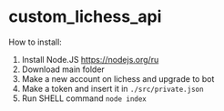 # custom_lichess_api

How to install:
1) Install Node.JS https://nodejs.org/ru
2) Download main folder
3) Make a new account on lichess and upgrade to bot
4) Make a token and insert it in `./src/private.json`
5) Run SHELL command `node index`
